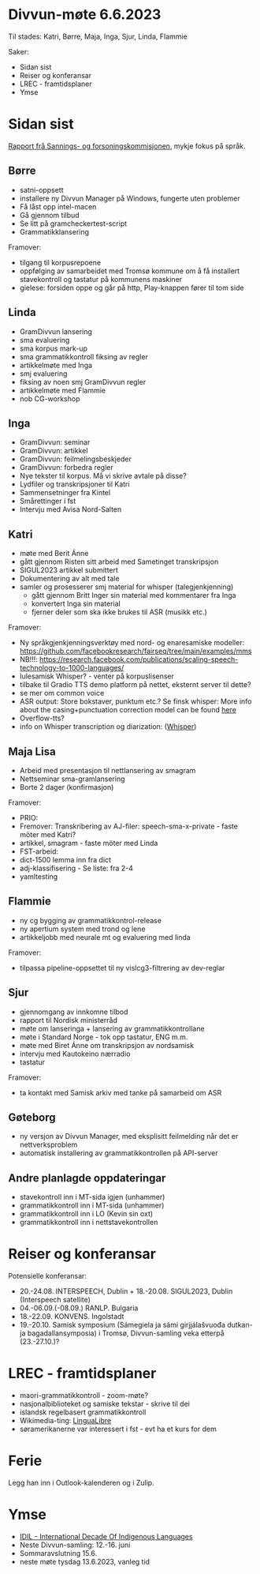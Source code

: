 # Divvun-møte 6.6.2023

Til stades: Katri, Børre, Maja, Inga, Sjur, Linda, Flammie

Saker:

* Sidan sist
* Reiser og konferansar
* LREC - framtidsplaner
* Ymse

# Sidan sist

[Rapport frå Sannings- og forsoningskommisjonen](https://www.stortinget.no/no/Stortinget-og-demokratiet/Organene/sannhets--og-forsoningskommisjonen/),
mykje fokus på språk.

## Børre

- satni-oppsett
- installere ny Divvun Manager på Windows, fungerte uten problemer
- Få låst opp intel-macen
- Gå gjennom tilbud
- Se litt på gramcheckertest-script
- Grammatikklansering

Framover:

* tilgang til korpusrepoene
* oppfølging av samarbeidet med Tromsø kommune om å få installert stavekontroll og tastatur på kommunens maskiner
* gielese:
  forsiden oppe og går på http, Play-knappen fører til tom side
  
## Linda

* GramDivvun lansering
* sma evaluering
* sma korpus mark-up
* sma grammatikkontroll fiksing av regler
* artikkelmøte med Inga
* smj evaluering
* fiksing av noen smj GramDivvun regler
* artikkelmøte med Flammie
* nob CG-workshop

## Inga

* GramDivvun: seminar
* GramDivvun: artikkel
* GramDivvun: feilmelingsbeskjeder
* GramDivvun: forbedra regler
* Nye tekster til korpus. Må vi skrive avtale på disse?
* Lydfiler og transkripsjoner til Katri
* Sammensetninger fra Kintel
* Smårettinger i fst
* Intervju med Avisa Nord-Salten

## Katri

* møte med Berit Ánne
* gått gjennom Risten sitt arbeid med Sametinget transkripsjon
* SIGUL2023 artikkel submittert
* Dokumentering av alt med tale
* samler og prosesserer smj material for whisper (talegjenkjenning)
    * gått gjennom Britt Inger sin material med kommentarer fra Inga
    * konvertert Inga sin material
    * fjerner deler som ska ikke brukes til ASR (musikk etc.)

Framover:
* Ny språkgjenkjenningsverktøy med nord- og enaresamiske modeller: https://github.com/facebookresearch/fairseq/tree/main/examples/mms
* NB!!!: https://research.facebook.com/publications/scaling-speech-technology-to-1000-languages/
* lulesamisk Whisper? - venter på korpuslisenser
* tilbake til Gradio TTS demo platform på nettet, eksternt server til dette?
* se mer om common voice
* ASR output: Store bokstaver, punktum etc.? Se finsk whisper: More info about the casing+punctuation correction model can be found [here](https://huggingface.co/Finnish-NLP/t5-small-nl24-casing-punctuation-correction)
* Overflow-tts?
* info on Whisper transcription og diarization: ([Whisper](https://lablab.ai/t/whisper-transcription-and-speaker-identification))

## Maja Lisa
 
* Arbeid med presentasjon til nettlansering av smagram
* Nettseminar sma-gramlansering
* Borte 2 dager (konfirmasjon)
 
Framover:
* PRIO: 
* Fremover: Transkribering av AJ-filer: speech-sma-x-private - faste möter med Katri?
* artikkel, smagram - faste möter med Linda
* FST-arbeid: 
* dict-1500 lemma inn fra dict
* adj-klassifisering - Se liste: fra 2-4
* yamltesting

## Flammie

* ny cg bygging av grammatikkontrol-release
* ny apertium system med trond og lene
* artikkeljobb med neurale mt og evaluering med linda

Framover:
- tilpassa pipeline-oppsettet til ny vislcg3-filtrering av dev-reglar

## Sjur

- gjennomgang av innkomne tilbod
- rapport til Nordisk ministerråd
- møte om lanseringa + lansering av grammatikkontrollane
- møte i Standard Norge - tok opp tastatur, ENG m.m.
- møte med Biret Ánne om transkripsjon av nordsamisk
- intervju med Kautokeino nærradio
- tastatur

Framover:
- ta kontakt med Samisk arkiv med tanke på samarbeid om ASR

## Gøteborg

* ny versjon av Divvun Manager, med eksplisitt feilmelding når det er nettverksproblem
* automatisk installering av grammatikkontrollen på API-server

## Andre planlagde oppdateringar

* stavekontroll inn i MT-sida igjen (unhammer)
* grammatikkontroll inn i MT-sida (unhammer)
* grammatikkontroll inn i LO (Kevin sin oxt)
* grammatikkontroll inn i nettstavekontrollen

# Reiser og konferansar

Potensielle konferansar:

* 20.-24.08. INTERSPEECH, Dublin + 18.-20.08. SIGUL2023, Dublin (Interspeech satellite)
* 04.-06.09.(-08.09.) RANLP. Bulgaria
* 18.-22.09. KONVENS. Ingolstadt
* 19.-20.10. Samisk symposium (Sámegiela ja sámi girjjálašvuođa dutkan- ja bagadallansymposia) i Tromsø, Divvun-samling veka etterpå (23.-27.10.)?

# LREC - framtidsplaner

* maori-grammatikkontroll - zoom-møte?
* nasjonalbiblioteket og samiske tekstar - skrive til dei
* islandsk regelbasert grammatikkontroll
* Wikimedia-ting: [LinguaLibre](https://lingualibre.org/wiki/LinguaLibre)
* søramerikanerne var interessert i fst - evt ha et kurs for dem

# Ferie

Legg han inn i Outlook-kalenderen og i Zulip.

# Ymse

* [IDIL - International Decade Of Indigenous Languages](https://fpcc.ca/stories/the-decade-of-indigenous-languages/)
* Neste Divvun-samling: 12.-16. juni
* Sommaravslutning 15.6.
* neste møte tysdag 13.6.2023, vanleg tid
